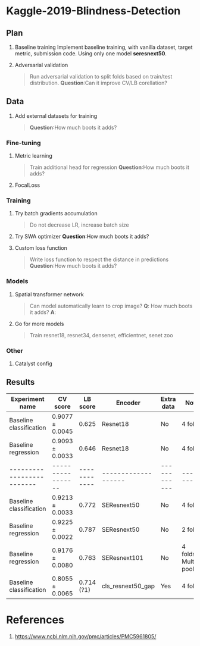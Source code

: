 # Kaggle-2019-Blindness-Detection

## Plan

1. Baseline training
Implement baseline training, with vanilla dataset, target metric, submission code.
Using only one model **seresnext50**.

1. Adversarial validation
    > Run adversarial validation to split folds based on train/test distribution. 
    **Question**:Can it improve CV/LB corellation? 

## Data

1. Add external datasets for training
    > **Question**:How much boots it adds? 


### Fine-tuning
1. Metric learning
    > Train additional head for regression
    **Question**:How much boots it adds? 

1. FocalLoss

### Training
1. Try batch gradients accumulation
    > Do not decrease LR, increase batch size

1. Try SWA optimizer
    **Question**:How much boots it adds? 

1. Custom loss function
    > Write loss function to respect the distance in predictions
      **Question**:How much boots it adds? 

### Models

1. Spatial transformer network
    > Can model automatically learn to crop image?
    **Q**: How much boots it adds? 
    **A**: 

1. Go for more models
    > Train resnet18, resnet34, densenet, efficientnet, senet zoo

### Other

1. Catalyst config

## Results

| Experiment name         | CV score        | LB score   | Encoder           | Extra data | Note    |
|-------------------------|-----------------|------------|-------------------|------------|---------|
| Baseline classification | 0.9077 ± 0.0045 | 0.625      | Resnet18          | No         | 4 folds |
| Baseline regression     | 0.9093 ± 0.0033 | 0.646      | Resnet18          | No         | 4 folds |
|-------------------------|-----------------|------------|-------------------|------------|---------|
| Baseline classification | 0.9213 ± 0.0033 | 0.772      | SEResnext50       | No         | 4 folds |
| Baseline regression     | 0.9225 ± 0.0022 | 0.787      | SEResnext50       | No         | 2 folds |
| Baseline regression     | 0.9176 ± 0.0080 | 0.763      | SEResnext101      | No         | 4 folds, Multi-pooling |
| Baseline classification | 0.8055 ± 0.0065 | 0.714 (?1) | cls_resnext50_gap | Yes        | 4 folds |

# References

1. https://www.ncbi.nlm.nih.gov/pmc/articles/PMC5961805/